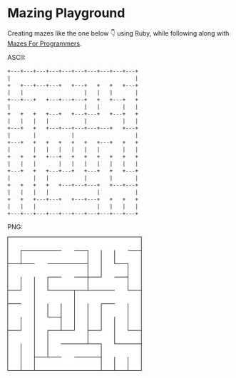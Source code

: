 # Mazing Playground

Creating mazes like the one below :point_down: using Ruby, while following along with [Mazes For Programmers](http://www.mazesforprogrammers.com/).

ASCII:

```
+---+---+---+---+---+---+---+---+---+---+
|                                       |
+   +---+---+---+   +---+   +   +   +---+
|   |                   |   |   |       |
+---+---+   +---+---+---+   +   +---+   +
|                       |   |       |   |
+   +   +   +---+   +---+---+   +---+   +
|   |   |   |           |           |   |
+---+   +   +---+---+---+---+---+   +---+
|       |           |                   |
+---+   +   +   +   +   +   +---+   +   +
|       |   |   |   |   |   |       |   |
+   +   +   +---+   +   +   +   +   +   +
|   |   |       |   |   |   |   |   |   |
+---+   +   +---+---+   +---+   +   +---+
|       |   |           |       |       |
+   +   +   +   +---+---+---+   +---+---+
|   |   |   |               |           |
+   +   +---+---+   +---+---+   +   +   +
|   |   |                   |   |   |   |
+---+---+---+---+---+---+---+---+---+---+
```

PNG:

![](sidewinder_demo.png)
